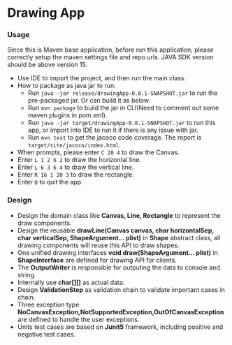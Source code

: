 # Drawing App

### Usage
Since this is Maven base application, before run this application, please correctly setup 
the maven settings file and repo urls. JAVA SDK version should be above version 15.
* Use IDE to import the project, and then run the main class.
* How to package as java jar to run.
  - Run `java -jar release/drawingApp-0.0.1-SNAPSHOT.jar` to run the pre-packaged jar. Or can build it as below:
  - Run `mvn package` to build the jar in CLI(Need to comment out some maven plugins in pom.xml).
  - Run `java -jar target/drawingApp-0.0.1-SNAPSHOT.jar` to run this app, or import into IDE to run it if there is any issue with jar.
  - Run `mvn test` to get the jacoco code coverage. The report is `target/site/jacoco/index.html`.
* When prompts, please enter `C 20 4` to draw the Canvas.
* Enter `L 1 2 6 2` to draw the horizontal line.
* Enter `L 6 3 6 4` to draw the vertical line.
* Enter `R 16 1 20 3` to draw the rectangle.
* Enter `Q` to quit the app.

### Design
* Design the domain class like **Canvas, Line, Rectangle** to represent the draw components.
* Design the reusable **drawLine(Canvas canvas, char horizontalSep, char verticalSep, ShapeArgument... plist)** in **Shape** abstract class, all drawing components will reuse this API to draw shapes.
* One unified drawing interfaces **void draw(ShapeArgument... plist)** in **ShapeInterface** are defined for drawing API for clients.
* The **OutputWriter** is responsible for outputing the data to console and string.
* Internally use **char[][]** as actual data.
* Design **ValidationStep** as validation chain to validate important cases in chain. 
* Three exception type **NoCanvasException,NotSupportedException,OutOfCanvasException** are defined to handle the user exceptions.
* Units test cases are based on **Junit5** framework, including positive and negative test cases.



